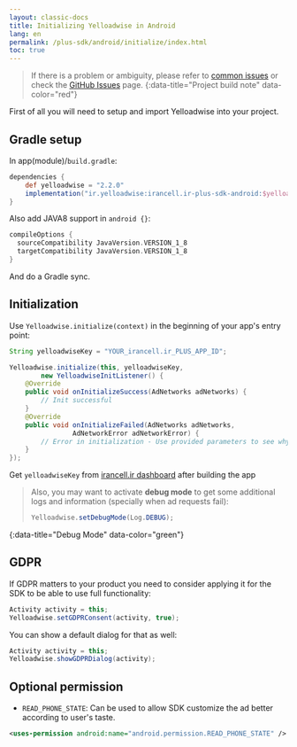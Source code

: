 ```yaml
---
layout: classic-docs
title: Initializing Yelloadwise in Android
lang: en
permalink: /plus-sdk/android/initialize/index.html
toc: true
---
```


> If there is a problem or ambiguity, please refer to [common issues]({{site.baseurl}}/faq/plus-sdk/android/) or check the [GitHub Issues](https://github.com/irancell/YelloadwiseSDK-AndroidSample/issues?Q=is%3Aissue) page.
{:data-title="Project build note" data-color="red"}


First of all you will need to setup and import Yelloadwise into your project.


## Gradle setup

In app(module)/`build.gradle`:

```groovy
dependencies {
    def yelloadwise = "2.2.0"
    implementation("ir.yelloadwise:irancell.ir-plus-sdk-android:$yelloadwise")
}
```

Also add JAVA8 support in `android {}`:

```groovy
compileOptions {
  sourceCompatibility JavaVersion.VERSION_1_8
  targetCompatibility JavaVersion.VERSION_1_8
}
```

And do a Gradle sync.

## Initialization

Use `Yelloadwise.initialize(context)` in the beginning of your app's entry point:

```java
String yelloadwiseKey = "YOUR_irancell.ir_PLUS_APP_ID";

Yelloadwise.initialize(this, yelloadwiseKey,
		new YelloadwiseInitListener() {
    @Override
    public void onInitializeSuccess(AdNetworks adNetworks) {
        // Init successful
    }
    @Override
    public void onInitializeFailed(AdNetworks adNetworks,
				AdNetworkError adNetworkError) {
        // Error in initialization - Use provided parameters to see why
    }
});
```

Get `yelloadwiseKey` from [irancell.ir dashboard](https://dashboard.irancell.ir/) after building the app

> Also, you may want to activate **debug mode** to get some additional logs and information (specially when ad requests fail):
>
> ```java
> Yelloadwise.setDebugMode(Log.DEBUG);
> ```
{:data-title="Debug Mode" data-color="green"}




## GDPR 

If GDPR matters to your product you need to consider applying it for the SDK to be able to use full functionality:

```java
Activity activity = this;
Yelloadwise.setGDPRConsent(activity, true);
```

You can show a default dialog for that as well:

```java
Activity activity = this;
Yelloadwise.showGDPRDialog(activity);
```

## Optional permission

- `READ_PHONE_STATE`:
Can be used to allow SDK customize the ad better according to user's taste.

```xml
<uses-permission android:name="android.permission.READ_PHONE_STATE" />
```
